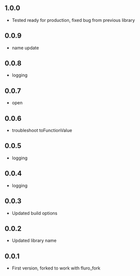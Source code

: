 ## 1.0.0
- Tested ready for production, fixed bug from previous library

## 0.0.9
- name update

## 0.0.8
- logging

## 0.0.7
- open

## 0.0.6
- troubleshoot toFunctionValue

## 0.0.5
- logging

## 0.0.4
- logging

## 0.0.3
- Updated build options

## 0.0.2
- Updated library name

## 0.0.1
- First version, forked to work with fluro_fork
